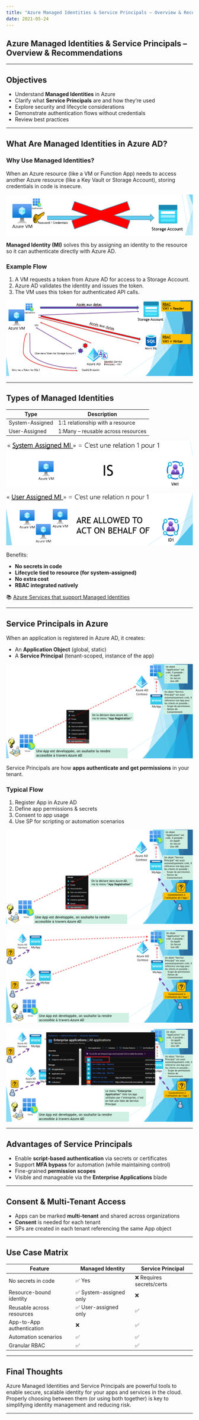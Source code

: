 ```yaml
---
title: "Azure Managed Identities & Service Principals – Overview & Recommendations"
date: 2021-05-24
---
```


## Azure Managed Identities & Service Principals – Overview & Recommendations

---

## Objectives

- Understand **Managed Identities** in Azure
- Clarify what **Service Principals** are and how they’re used
- Explore security and lifecycle considerations
- Demonstrate authentication flows without credentials
- Review best practices

---

## What Are Managed Identities in Azure AD?

### Why Use Managed Identities?

When an Azure resource (like a VM or Function App) needs to access another Azure resource (like a Key Vault or Storage Account), storing credentials in code is insecure.

![](assets/System%20Managed%20Identities/2025-04-22-15-28-20.png)

**Managed Identity (MI)** solves this by assigning an identity to the resource so it can authenticate directly with Azure AD.

### Example Flow

1. A VM requests a token from Azure AD for access to a Storage Account.
2. Azure AD validates the identity and issues the token.
3. The VM uses this token for authenticated API calls.


![](assets/System%20Managed%20Identities/2025-04-22-15-28-59.png)


---

## Types of Managed Identities

| Type              | Description                         |
|-------------------|-------------------------------------|
| System-Assigned   | 1:1 relationship with a resource    |
| User-Assigned     | 1:Many – reusable across resources  |

![](assets/System%20Managed%20Identities/2025-04-22-15-29-26.png)

![](assets/System%20Managed%20Identities/2025-04-22-15-29-39.png)

Benefits:

- **No secrets in code**
- **Lifecycle tied to resource (for system-assigned)**
- **No extra cost**
- **RBAC integrated natively**

📚 [Azure Services that support Managed Identities](https://learn.microsoft.com/en-us/azure/active-directory/managed-identities-azure-resources/services-support-managed-identities)

---

## Service Principals in Azure

When an application is registered in Azure AD, it creates:

- An **Application Object** (global, static)
- A **Service Principal** (tenant-scoped, instance of the app)

![](assets/System%20Managed%20Identities/2025-04-22-15-32-03.png)



Service Principals are how **apps authenticate and get permissions** in your tenant.

### Typical Flow

1. Register App in Azure AD
2. Define app permissions & secrets
3. Consent to app usage
4. Use SP for scripting or automation scenarios


![](assets/System%20Managed%20Identities/2025-04-22-15-32-50.png)

![](assets/System%20Managed%20Identities/2025-04-22-15-33-20.png)

![](assets/System%20Managed%20Identities/2025-04-22-15-33-43.png)

---

## Advantages of Service Principals

- Enable **script-based authentication** via secrets or certificates
- Support **MFA bypass** for automation (while maintaining control)
- Fine-grained **permission scopes**
- Visible and manageable via the **Enterprise Applications** blade

---

## Consent & Multi-Tenant Access

- Apps can be marked **multi-tenant** and shared across organizations
- **Consent** is needed for each tenant
- SPs are created in each tenant referencing the same App object

---

## Use Case Matrix

| Feature                                | Managed Identity        | Service Principal         |
|----------------------------------------|--------------------------|----------------------------|
| No secrets in code                     | ✅ Yes                   | ❌ Requires secrets/certs  |
| Resource-bound identity                | ✅ System-assigned only  | ❌                         |
| Reusable across resources              | ✅ User-assigned only    | ✅                         |
| App-to-App authentication              | ❌                       | ✅                         |
| Automation scenarios                   | ✅                       | ✅                         |
| Granular RBAC                          | ✅                       | ✅                         |

---

## Final Thoughts

Azure Managed Identities and Service Principals are powerful tools to enable secure, scalable identity for your apps and services in the cloud. Properly choosing between them (or using both together) is key to simplifying identity management and reducing risk.

---
